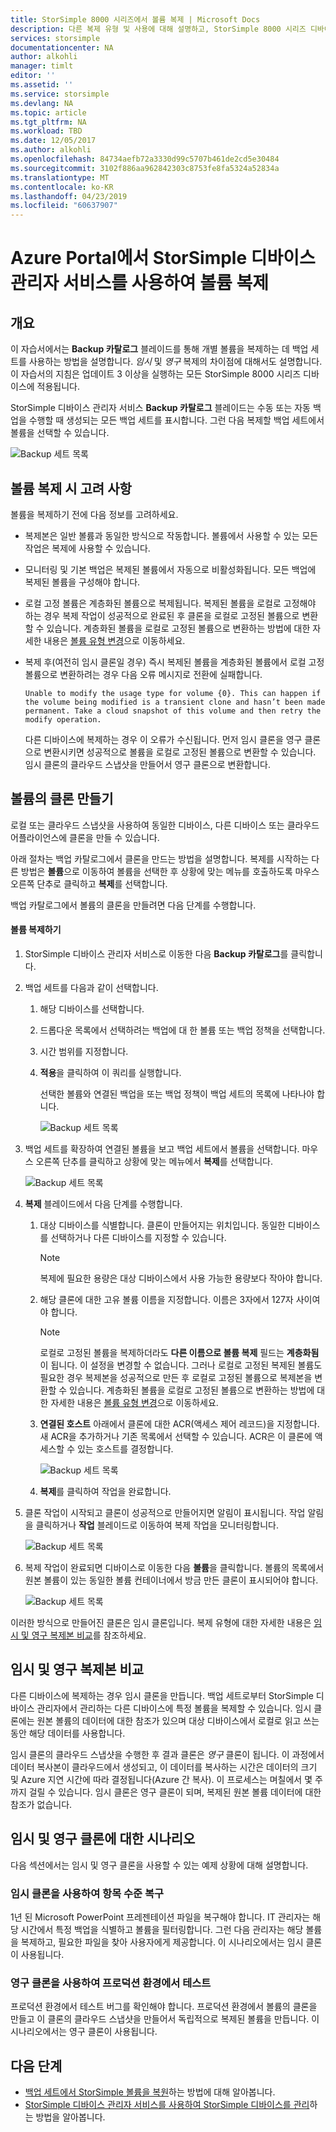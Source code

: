 ```yaml
---
title: StorSimple 8000 시리즈에서 볼륨 복제 | Microsoft Docs
description: 다른 복제 유형 및 사용에 대해 설명하고, StorSimple 8000 시리즈 디바이스에서 개별 볼륨을 복제하는 데 백업 세트를 사용하는 방법에 대해 설명합니다.
services: storsimple
documentationcenter: NA
author: alkohli
manager: timlt
editor: ''
ms.assetid: ''
ms.service: storsimple
ms.devlang: NA
ms.topic: article
ms.tgt_pltfrm: NA
ms.workload: TBD
ms.date: 12/05/2017
ms.author: alkohli
ms.openlocfilehash: 84734aefb72a3330d99c5707b461de2cd5e30484
ms.sourcegitcommit: 3102f886aa962842303c8753fe8fa5324a52834a
ms.translationtype: MT
ms.contentlocale: ko-KR
ms.lasthandoff: 04/23/2019
ms.locfileid: "60637907"
---
```

# <a name="use-the-storsimple-device-manager-service-in-azure-portal-to-clone-a-volume"></a>Azure Portal에서 StorSimple 디바이스 관리자 서비스를 사용하여 볼륨 복제

## <a name="overview"></a>개요

이 자습서에서는 **Backup 카탈로그** 블레이드를 통해 개별 볼륨을 복제하는 데 백업 세트를 사용하는 방법을 설명합니다. *임시* 및 *영구* 복제의 차이점에 대해서도 설명합니다. 이 자습서의 지침은 업데이트 3 이상을 실행하는 모든 StorSimple 8000 시리즈 디바이스에 적용됩니다.

StorSimple 디바이스 관리자 서비스 **Backup 카탈로그** 블레이드는 수동 또는 자동 백업을 수행할 때 생성되는 모든 백업 세트를 표시합니다. 그런 다음 복제할 백업 세트에서 볼륨을 선택할 수 있습니다.

 ![Backup 세트 목록](./media/storsimple-8000-clone-volume-u2/bucatalog.png)

## <a name="considerations-for-cloning-a-volume"></a>볼륨 복제 시 고려 사항

볼륨을 복제하기 전에 다음 정보를 고려하세요.

- 복제본은 일반 볼륨과 동일한 방식으로 작동합니다. 볼륨에서 사용할 수 있는 모든 작업은 복제에 사용할 수 있습니다.

- 모니터링 및 기본 백업은 복제된 볼륨에서 자동으로 비활성화됩니다. 모든 백업에 복제된 볼륨을 구성해야 합니다.

- 로컬 고정 볼륨은 계층화된 볼륨으로 복제됩니다. 복제된 볼륨을 로컬로 고정해야 하는 경우 복제 작업이 성공적으로 완료된 후 클론을 로컬로 고정된 볼륨으로 변환할 수 있습니다. 계층화된 볼륨을 로컬로 고정된 볼륨으로 변환하는 방법에 대한 자세한 내용은 [볼륨 유형 변경](storsimple-8000-manage-volumes-u2.md#change-the-volume-type)으로 이동하세요.

- 복제 후(여전히 임시 클론일 경우) 즉시 복제된 볼륨을 계층화된 볼륨에서 로컬 고정 볼륨으로 변환하려는 경우 다음 오류 메시지로 전환에 실패합니다.

    `Unable to modify the usage type for volume {0}. This can happen if the volume being modified is a transient clone and hasn’t been made permanent. Take a cloud snapshot of this volume and then retry the modify operation.`

    다른 디바이스에 복제하는 경우 이 오류가 수신됩니다. 먼저 임시 클론을 영구 클론으로 변환시키면 성공적으로 볼륨을 로컬로 고정된 볼륨으로 변환할 수 있습니다. 임시 클론의 클라우드 스냅샷을 만들어서 영구 클론으로 변환합니다.

## <a name="create-a-clone-of-a-volume"></a>볼륨의 클론 만들기

로컬 또는 클라우드 스냅샷을 사용하여 동일한 디바이스, 다른 디바이스 또는 클라우드 어플라이언스에 클론을 만들 수 있습니다.

아래 절차는 백업 카탈로그에서 클론을 만드는 방법을 설명합니다.  복제를 시작하는 다른 방법은 **볼륨**으로 이동하여 볼륨을 선택한 후 상황에 맞는 메뉴를 호출하도록 마우스 오른쪽 단추로 클릭하고 **복제**를 선택합니다.

백업 카탈로그에서 볼륨의 클론을 만들려면 다음 단계를 수행합니다.

#### <a name="to-clone-a-volume"></a>볼륨 복제하기

1. StorSimple 디바이스 관리자 서비스로 이동한 다음 **Backup 카탈로그**를 클릭합니다.

2. 백업 세트를 다음과 같이 선택합니다.
   
   1. 해당 디바이스를 선택합니다.
   2. 드롭다운 목록에서 선택하려는 백업에 대 한 볼륨 또는 백업 정책을 선택합니다.
   3. 시간 범위를 지정합니다.
   4. **적용**을 클릭하여 이 쿼리를 실행합니다.

      선택한 볼륨와 연결된 백업을 또는 백업 정책이 백업 세트의 목록에 나타나야 합니다.
   
      ![Backup 세트 목록](./media/storsimple-8000-clone-volume-u2/bucatalog.png)
     
3. 백업 세트를 확장하여 연결된 볼륨을 보고 백업 세트에서 볼륨을 선택합니다. 마우스 오른쪽 단추를 클릭하고 상황에 맞는 메뉴에서 **복제**를 선택합니다.

   ![Backup 세트 목록](./media/storsimple-8000-clone-volume-u2/clonevol3b.png) 

3. **복제** 블레이드에서 다음 단계를 수행합니다.
   
   1. 대상 디바이스를 식별합니다. 클론이 만들어지는 위치입니다. 동일한 디바이스를 선택하거나 다른 디바이스를 지정할 수 있습니다.

      > [!NOTE]
      > 복제에 필요한 용량은 대상 디바이스에서 사용 가능한 용량보다 작아야 합니다.
       
   2. 해당 클론에 대한 고유 볼륨 이름을 지정합니다. 이름은 3자에서 127자 사이여야 합니다.
      
       > [!NOTE]
       > 로컬로 고정된 볼륨을 복제하더라도 **다른 이름으로 볼륨 복제** 필드는 **계층화됨**이 됩니다. 이 설정을 변경할 수 없습니다. 그러나 로컬로 고정된 복제된 볼륨도 필요한 경우 복제본을 성공적으로 만든 후 로컬로 고정된 볼륨으로 복제본을 변환할 수 있습니다. 계층화된 볼륨을 로컬로 고정된 볼륨으로 변환하는 방법에 대한 자세한 내용은 [볼륨 유형 변경](storsimple-8000-manage-volumes-u2.md#change-the-volume-type)으로 이동하세요.
          
   3. **연결된 호스트** 아래에서 클론에 대한 ACR(액세스 제어 레코드)을 지정합니다. 새 ACR을 추가하거나 기존 목록에서 선택할 수 있습니다. ACR은 이 클론에 액세스할 수 있는 호스트를 결정합니다.
      
       ![Backup 세트 목록](./media/storsimple-8000-clone-volume-u2/clonevol3a.png) 

   4. **복제**를 클릭하여 작업을 완료합니다.

4. 클론 작업이 시작되고 클론이 성공적으로 만들어지면 알림이 표시됩니다. 작업 알림을 클릭하거나 **작업** 블레이드로 이동하여 복제 작업을 모니터링합니다.

    ![Backup 세트 목록](./media/storsimple-8000-clone-volume-u2/clonevol5.png)

7. 복제 작업이 완료되면 디바이스로 이동한 다음 **볼륨**을 클릭합니다. 볼륨의 목록에서 원본 볼륨이 있는 동일한 볼륨 컨테이너에서 방금 만든 클론이 표시되어야 합니다.

    ![Backup 세트 목록](./media/storsimple-8000-clone-volume-u2/clonevol6.png)

이러한 방식으로 만들어진 클론은 임시 클론입니다. 복제 유형에 대한 자세한 내용은 [임시 및 영구 복제본 비교](#transient-vs-permanent-clones)를 참조하세요.


## <a name="transient-vs-permanent-clones"></a>임시 및 영구 복제본 비교
다른 디바이스에 복제하는 경우 임시 클론을 만듭니다. 백업 세트로부터 StorSimple 디바이스 관리자에서 관리하는 다른 디바이스에 특정 볼륨을 복제할 수 있습니다. 임시 클론에는 원본 볼륨의 데이터에 대한 참조가 있으며 대상 디바이스에서 로컬로 읽고 쓰는 동안 해당 데이터를 사용합니다.

임시 클론의 클라우드 스냅샷을 수행한 후 결과 클론은 *영구* 클론이 됩니다. 이 과정에서 데이터 복사본이 클라우드에서 생성되고, 이 데이터를 복사하는 시간은 데이터의 크기 및 Azure 지연 시간에 따라 결정됩니다(Azure 간 복사). 이 프로세스는 며칠에서 몇 주까지 걸릴 수 있습니다. 임시 클론은 영구 클론이 되며, 복제된 원본 볼륨 데이터에 대한 참조가 없습니다.

## <a name="scenarios-for-transient-and-permanent-clones"></a>임시 및 영구 클론에 대한 시나리오
다음 섹션에서는 임시 및 영구 클론을 사용할 수 있는 예제 상황에 대해 설명합니다.

### <a name="item-level-recovery-with-a-transient-clone"></a>임시 클론을 사용하여 항목 수준 복구
1년 된 Microsoft PowerPoint 프레젠테이션 파일을 복구해야 합니다. IT 관리자는 해당 시간에서 특정 백업을 식별하고 볼륨을 필터링합니다. 그런 다음 관리자는 해당 볼륨을 복제하고, 필요한 파일을 찾아 사용자에게 제공합니다. 이 시나리오에서는 임시 클론이 사용됩니다.

### <a name="testing-in-the-production-environment-with-a-permanent-clone"></a>영구 클론을 사용하여 프로덕션 환경에서 테스트
프로덕션 환경에서 테스트 버그를 확인해야 합니다. 프로덕션 환경에서 볼륨의 클론을 만들고 이 클론의 클라우드 스냅샷을 만들어서 독립적으로 복제된 볼륨을 만듭니다. 이 시나리오에서는 영구 클론이 사용됩니다.

## <a name="next-steps"></a>다음 단계
* [백업 세트에서 StorSimple 볼륨을 복원](storsimple-8000-restore-from-backup-set-u2.md)하는 방법에 대해 알아봅니다.
* [StorSimple 디바이스 관리자 서비스를 사용하여 StorSimple 디바이스를 관리](storsimple-8000-manager-service-administration.md)하는 방법을 알아봅니다.

